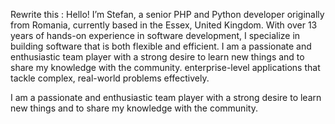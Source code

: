 Rewrite this : Hello! I’m Stefan, a senior PHP and Python developer originally from Romania, currently based in the
Essex, United Kingdom. With over 13 years of hands-on experience in software development, I specialize in building
software that is both flexible and efficient. I am a passionate and enthusiastic team player with a
strong desire to learn new things and to share my knowledge with the community.
enterprise-level applications that tackle complex, real-world problems effectively.

I am a passionate and enthusiastic team player with a strong desire to learn new things and to share my knowledge with the community.

